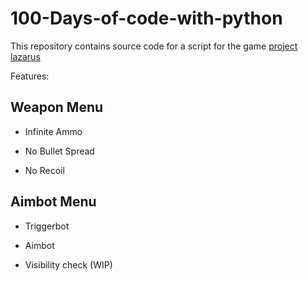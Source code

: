 # 100-Days-of-code-with-python

This repository contains source code for a script for the game [project lazarus](https://www.roblox.com/games/443406476/Project-Lazarus-ZOMBIES-NAIL-GUN)


Features:

## Weapon Menu

- Infinite Ammo

- No Bullet Spread

- No Recoil

## Aimbot Menu

- Triggerbot

- Aimbot

- Visibility check (WIP)
